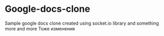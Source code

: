 # Google-docs-clone
Sample google docs clone created using socket.io library and something more and more
Тоже изменения